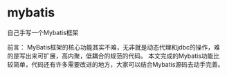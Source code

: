 # mybatis
自己手写一个Mybatis框架

前言：
MyBatis框架的核心功能其实不难，无非就是动态代理和jdbc的操作，难的是写出来可扩展，高内聚，低耦合的规范的代码。
本文完成的Mybatis功能比较简单，代码还有许多需要改进的地方，大家可以结合Mybatis源码去动手完善。

